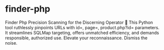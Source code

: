 # finder-php
Finder Php Precision Scanning for the Discerning Operator 🚀 This Python tool ruthlessly pinpoints URLs with id=, page=, product.php?id= parameters. It streamlines SQLMap targeting, offers unmatched efficiency, and demands responsible, authorized use. Elevate your reconnaissance. Dismiss the noise.
